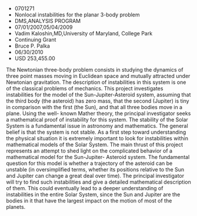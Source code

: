 
* 0701271
* Nonlocal instabilities for the planar 3-body problem
* DMS,ANALYSIS PROGRAM
* 07/01/2007,05/04/2009
* Vadim Kaloshin,MD,University of Maryland, College Park
* Continuing Grant
* Bruce P. Palka
* 06/30/2010
* USD 253,455.00

The Newtonian three-body problem consists in studying the dynamics of three
point masses moving in Euclidean space and mutually attracted under Newtonian
gravitation. The description of instabilities in this system is one of the
classical problems of mechanics. This project investigates instabilities for the
model of the Sun-Jupiter-Asteroid system, assuming that the third body (the
asteroid) has zero mass, that the second (Jupiter) is tiny in comparison with
the first (the Sun), and that all three bodies move in a plane. Using the well-
known Mather theory, the principal investigator seeks a mathematical proof of
instability for this system. The stability of the Solar System is a fundamental
issue in astronomy and mathematics. The general belief is that the system is not
stable. As a first step toward understanding the physical situation it is
extremely important to look for instabilities within mathematical models of the
Solar System. The main thrust of this project represents an attempt to shed
light on the complicated behavior of a mathematical model for the Sun-Jupiter-
Asteroid system. The fundamental question for this model is whether a trajectory
of the asteroid can be unstable (in oversimplified terms, whether its positions
relative to the Sun and Jupiter can change a great deal over time). The
principal investigator will try to find such instabilities and give a detailed
mathematical description of them. This could eventually lead to a deeper
understanding of instabilities in the entire Solar System, since the Sun and
Jupiter are the bodies in it that have the largest impact on the motion of most
of the planets.
